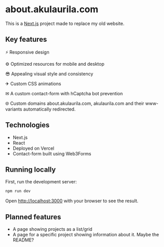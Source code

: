 # about.akulaurila.com

This is a [Next.js](https://nextjs.org/) project made to replace my old website.

## Key features
  ⚡   Responsive design
  
  ⚙   Optimized resources for mobile and desktop
  
  😎   Appealing visual style and consistency
  
  ✈   Custom CSS animations
  
  ✉   A custom contact-form with hCaptcha bot prevention

  🌐   Custom domains about.akulaurila.com, akulaurila.com and their www-variants automatically redirected.


## Technologies
  - Next.js
  - React
  - Deployed on Vercel
  - Contact-form built using Web3Forms

## Running locally

First, run the development server:

```bash
npm run dev
```

Open [http://localhost:3000](http://localhost:3000) with your browser to see the result.

## Planned features 

- A page showing projects as a list/grid
- A page for a specific project showing information about it. Maybe the README?